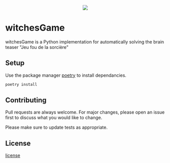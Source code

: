 <p align="center">
	<a href="https://codecov.io/gh/LeGmask/witchesGame" >
		<img src="https://codecov.io/gh/LeGmask/witchesGame/branch/master/graph/badge.svg?token=AP9B10M3I2"/>
	</a>
</p>

# witchesGame

witchesGame is a Python implementation for automatically solving the brain teaser "Jeu fou de la sorcière"

## Setup

Use the package manager [poetry](https://python-poetry.org/) to install dependancies.

```bash
poetry install
```


## Contributing
Pull requests are always welcome. For major changes, please open an issue first to discuss what you would like to change.

Please make sure to update tests as appropriate.

## License
[license](license)
